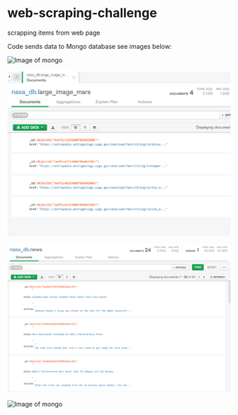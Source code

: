 # web-scraping-challenge
scrapping items from web page

Code sends data to Mongo database see images below:

![Image of mongo](../image/Mongo_2.jpg)

![Image of mongo](image/Mongo_3.jpg)

![Image of mongo](./image/Mongo_4.jpg)

![Image of mongo](..image/Mongo_5.jpg)

